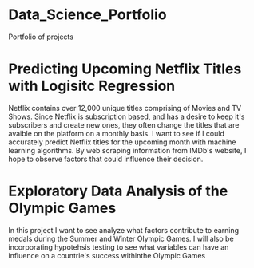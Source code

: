 # Data_Science_Portfolio
Portfolio of projects

# Predicting Upcoming Netflix Titles with Logisitc Regression 

 Netflix contains over 12,000 unique titles comprising of Movies and TV Shows. Since Netflix is subscription based, and has a desire to keep it's subscribers and create new ones, they often change the titles that are avaible on the platform on a monthly basis. I want to see if I could accurately predict Netflix titles for the upcoming month with machine learning algorithms. By web scraping information from IMDb's website, I hope to observe factors that could influence their decision.
 
 
 
 # Exploratory Data Analysis of the Olympic Games 
In this project I want to see analyze what factors contribute to earning medals during the Summer and Winter Olympic Games. I will also be incorporating hypotehsis testing to see what variables can have an influence on a countrie's success withinthe Olympic Games
